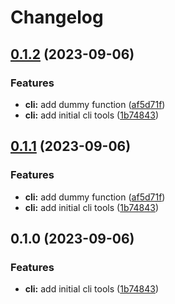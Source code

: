 # Changelog

## [0.1.2](https://github.com/renz0ca/release-please-tests/compare/text-tools-v0.1.1...text-tools-v0.1.2) (2023-09-06)


### Features

* **cli:** add dummy function ([af5d71f](https://github.com/renz0ca/release-please-tests/commit/af5d71f2e87eade8d4561fe44b29be43cd6c01e8))
* **cli:** add initial cli tools ([1b74843](https://github.com/renz0ca/release-please-tests/commit/1b748437ffefbd7c344a5c14945400582b59f757))

## [0.1.1](https://github.com/renz0ca/release-please-tests/compare/text-tools-v0.1.0...text-tools-v0.1.1) (2023-09-06)


### Features

* **cli:** add dummy function ([af5d71f](https://github.com/renz0ca/release-please-tests/commit/af5d71f2e87eade8d4561fe44b29be43cd6c01e8))
* **cli:** add initial cli tools ([1b74843](https://github.com/renz0ca/release-please-tests/commit/1b748437ffefbd7c344a5c14945400582b59f757))

## 0.1.0 (2023-09-06)


### Features

* **cli:** add initial cli tools ([1b74843](https://github.com/renz0ca/release-please-tests/commit/1b748437ffefbd7c344a5c14945400582b59f757))
